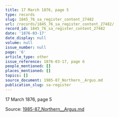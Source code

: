 ```yaml
---
title: 17 March 1876, page 5
type: records
slug: 1845_76_sa_register_content_27482
url: /records/1845_76_sa_register_content_27482/
record_id: 1845_76_sa_register_content_27482
date: '1876-03-17'
date_display: null
volume: null
issue_number: null
page: '6'
article_type: other
issue_reference: 1876-03-17, page 6
people_mentioned: []
places_mentioned: []
topics: []
source_document: 1985-87_Northern__Argus.md
publication_slug: sa-register
---
```


17 March 1876, page 5

Source: [1985-87_Northern__Argus.md](/downloads/markdown/1985-87_Northern__Argus.md)
